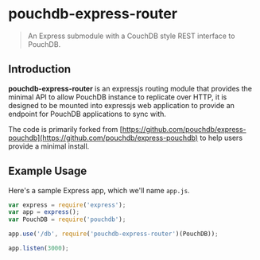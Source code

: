 # pouchdb-express-router

> An Express submodule with a CouchDB style REST interface to PouchDB.

## Introduction

**pouchdb-express-router** is an expressjs routing module that provides the
minimal API to allow PouchDB instance to replicate over HTTP, it is designed
to be mounted into expressjs web application to provide an endpoint for
PouchDB applications to sync with.

The code is primarily forked from [https://github.com/pouchdb/express-pouchdb](https://github.com/pouchdb/express-pouchdb) to help users provide a minimal install.

## Example Usage

Here's a sample Express app, which we'll name `app.js`.

```javascript
var express = require('express');
var app = express();
var PouchDB = require('pouchdb');

app.use('/db', require('pouchdb-express-router')(PouchDB));

app.listen(3000);
```
